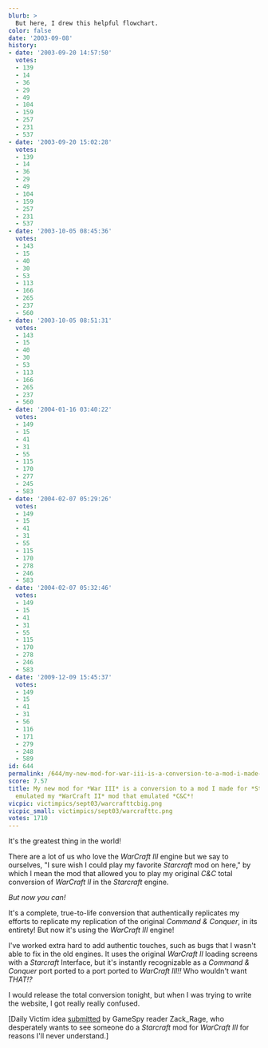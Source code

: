 ```yaml
---
blurb: >
  But here, I drew this helpful flowchart.
color: false
date: '2003-09-08'
history:
- date: '2003-09-20 14:57:50'
  votes:
  - 139
  - 14
  - 36
  - 29
  - 49
  - 104
  - 159
  - 257
  - 231
  - 537
- date: '2003-09-20 15:02:28'
  votes:
  - 139
  - 14
  - 36
  - 29
  - 49
  - 104
  - 159
  - 257
  - 231
  - 537
- date: '2003-10-05 08:45:36'
  votes:
  - 143
  - 15
  - 40
  - 30
  - 53
  - 113
  - 166
  - 265
  - 237
  - 560
- date: '2003-10-05 08:51:31'
  votes:
  - 143
  - 15
  - 40
  - 30
  - 53
  - 113
  - 166
  - 265
  - 237
  - 560
- date: '2004-01-16 03:40:22'
  votes:
  - 149
  - 15
  - 41
  - 31
  - 55
  - 115
  - 170
  - 277
  - 245
  - 583
- date: '2004-02-07 05:29:26'
  votes:
  - 149
  - 15
  - 41
  - 31
  - 55
  - 115
  - 170
  - 278
  - 246
  - 583
- date: '2004-02-07 05:32:46'
  votes:
  - 149
  - 15
  - 41
  - 31
  - 55
  - 115
  - 170
  - 278
  - 246
  - 583
- date: '2009-12-09 15:45:37'
  votes:
  - 149
  - 15
  - 41
  - 31
  - 56
  - 116
  - 171
  - 279
  - 248
  - 589
id: 644
permalink: /644/my-new-mod-for-war-iii-is-a-conversion-to-a-mod-i-made-for-starcraft-that-emulated-my-warcraft-ii-mod-that-emulated-cc/
score: 7.57
title: My new mod for *War III* is a conversion to a mod I made for *Starcraft* that
  emulated my *WarCraft II* mod that emulated *C&C*!
vicpic: victimpics/sept03/warcrafttcbig.png
vicpic_small: victimpics/sept03/warcrafttc.png
votes: 1710
---
```


It's the greatest thing in the world!

There are a lot of us who love the *WarCraft III* engine but we say to
ourselves, "I sure wish I could play my favorite *Starcraft* mod on
here," by which I mean the mod that allowed you to play my original
*C&C* total conversion of *WarCraft II* in the *Starcraft* engine.

*But now you can!*

It's a complete, true-to-life conversion that authentically replicates
my efforts to replicate my replication of the original *Command &
Conquer*, in its entirety! But now it's using the *WarCraft III* engine!

I've worked extra hard to add authentic touches, such as bugs that I
wasn't able to fix in the old engines. It uses the original *WarCraft
II* loading screens with a *Starcraft* Interface, but it's instantly
recognizable as a *Command & Conquer* port ported to a port ported to
*WarCraft III!!* Who wouldn't want *THAT!?*

I would release the total conversion tonight, but when I was trying to
write the website, I got really really confused.

\[Daily Victim idea
[submitted](https://web.archive.org/web/20030908000000/http://feedback.gamespy.com/)
by GameSpy reader Zack\_Rage, who desperately wants to see someone do a
*Starcraft* mod for *WarCraft III* for reasons I'll never understand.\]